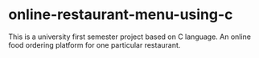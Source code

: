 # online-restaurant-menu-using-c
This is a university first semester project based on C language. An online food ordering platform for one particular restaurant.
